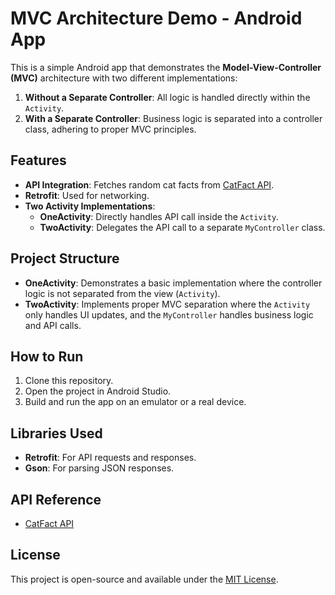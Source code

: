 # MVC Architecture Demo - Android App

This is a simple Android app that demonstrates the **Model-View-Controller (MVC)** architecture with two different implementations:
1. **Without a Separate Controller**: All logic is handled directly within the `Activity`.
2. **With a Separate Controller**: Business logic is separated into a controller class, adhering to proper MVC principles.

## Features
- **API Integration**: Fetches random cat facts from [CatFact API](https://catfact.ninja/).
- **Retrofit**: Used for networking.
- **Two Activity Implementations**:
  - **OneActivity**: Directly handles API call inside the `Activity`.
  - **TwoActivity**: Delegates the API call to a separate `MyController` class.

## Project Structure
- **OneActivity**: Demonstrates a basic implementation where the controller logic is not separated from the view (`Activity`).
- **TwoActivity**: Implements proper MVC separation where the `Activity` only handles UI updates, and the `MyController` handles business logic and API calls.

## How to Run
1. Clone this repository.
2. Open the project in Android Studio.
3. Build and run the app on an emulator or a real device.

## Libraries Used
- **Retrofit**: For API requests and responses.
- **Gson**: For parsing JSON responses.

## API Reference
- [CatFact API](https://catfact.ninja/)

## License
This project is open-source and available under the [MIT License](LICENSE).
